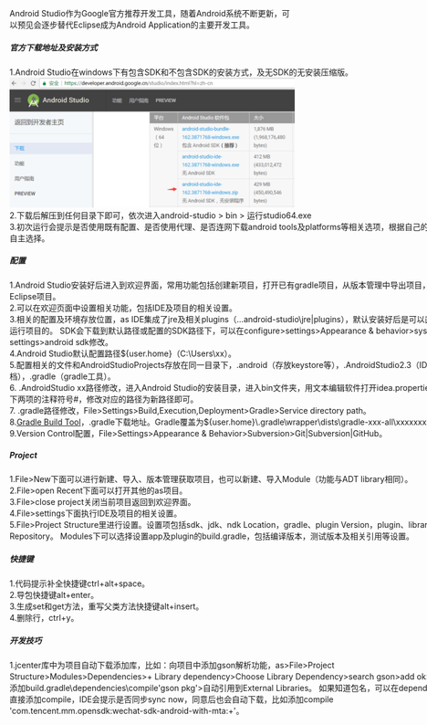 <!DOCTYPE html>
<html>
<head>
<meta charset="UTF-8">
</head>
<body>

<p>
Android Studio作为Google官方推荐开发工具，随着Android系统不断更新，可以预见会逐步替代Eclipse成为Android Application的主要开发工具。
</p>
<div style="width: 800px">
<h5>
<a href="https://developer.android.google.cn/index.html?hl=zh-cn" style="text-decoration: none;">官方下载地址及安装方式</a>
</h5>
1.Android Studio在windows下有包含SDK和不包含SDK的安装方式，及无SDK的无安装压缩版。<br>
<img alt="下载" src="url.png" width="500px"><br>
2.下载后解压到任何目录下即可，依次进入android-studio > bin > 运行studio64.exe<br>
3.初次运行会提示是否使用既有配置、是否使用代理、是否连网下载android tools及platforms等相关选项，根据自己的系统环境自主选择。
</div>

<div style="width: 800px">

<h5>配置</h5>
1.Android Studio安装好后进入到欢迎界面，常用功能包括创建新项目，打开已有gradle项目，从版本管理中导出项目，导入Eclipse项目。<br>
2.可以在欢迎页面中设置相关功能，包括IDE及项目的相关设置。<br>
3.相关的配置及环境存放位置，as IDE集成了jre及相关plugins（...android-studio\jre|plugins），默认安装好后是可以直接新建及运行项目的。
SDK会下载到默认路径或配置的SDK路径下，可以在configure>settings>Appearance & behavior>system settings>android sdk修改。<br>
4.Android Studio默认配置路径${user.home}（C:\Users\xx）。<br>
5.配置相关的文件和AndroidStudioProjects存放在同一目录下，.android（存放keystore等），.AndroidStudio2.3（IDE配置存档），.gradle（gradle工具）。<br>
6. .AndroidStudio xx路径修改，进入Android Studio的安装目录，进入bin文件夹，用文本编辑软件打开idea.properties，去掉以下两项的注释符号#，修改对应的路径为新路径即可。<br>
7. .gradle路径修改，File>Settings>Build,Execution,Deployment>Gradle>Service directory path。<br>
8.<span><a href="https://services.gradle.org/distributions/">Gradle Build Tool</a></span>，.gradle下载地址。Gradle覆盖为${user.home}\.gradle\wrapper\dists\gradle-xxx-all\xxxxxxxxxx。<br>
9.Version Control配置，File>Settings>Appearance & Behavior>Subversion>Git|Subversion|GitHub。
</div>

<div style="width: 800px">
<h5>Project</h5>
1.File>New下面可以进行新建、导入、版本管理获取项目，也可以新建、导入Module（功能与ADT library相同）。<br>
2.File>open Recent下面可以打开其他的as项目。<br>
3.File>close project关闭当前项目返回到欢迎界面。<br>
4.File>settings下面执行IDE及项目的相关设置。<br>
5.File>Project Structure里进行设置。设置项包括sdk、jdk、ndk Location，gradle、plugin Version，plugin、library Repository。
Modules下可以选择设置app及plugin的build.gradle，包括编译版本，测试版本及相关引用等设置。<br>
</div>

<div style="width: 800px">
<h5>快捷键</h5>
1.代码提示补全快捷键ctrl+alt+space。<br>
2.导包快捷键alt+enter。<br>
3.生成set和get方法，重写父类方法快捷键alt+insert。<br>
4.删除行，ctrl+y。
</div>


<div style="width: 800px">
<h5>开发技巧</h5>
1.jcenter库中为项目自动下载添加库，比如：向项目中添加gson解析功能，as>File>Project Structure>Modules>Dependencies>+ Library dependency>Choose Library Dependency>search gson>add ok>自动下载添加build.gradle\dependencies\compile'gson pkg'>自动引用到External Libraries。
如果知道包名，可以在dependencies中直接添加compile，IDE会提示是否同步sync now，同意后也会自动下载，比如添加compile 'com.tencent.mm.opensdk:wechat-sdk-android-with-mta:+'。
</div>

</body>
</html>
